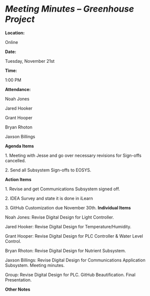 <a name="br1"></a> 

# *Meeting Minutes – Greenhouse Project*<a name="br1"></a> 

**Location:**

Online

**Date:**

Tuesday, November 21st

**Time:**

1:00 PM

**Attendance:**

Noah Jones

Jared Hooker

Grant Hooper

Bryan Rhoton

Jaxson Billings

**Agenda Items**

1\. Meeting with Jesse and go over necessary revisions for Sign-offs cancelled.

2\. Send all Subsystem Sign-offs to EOSYS.

**Action Items**

1\. Revise and get Communications Subsystem signed off.

2\. IDEA Survey and state it is done in iLearn

3\. GitHub Customization due November 30th.
**Individual Items**

Noah Jones: Revise Digital Design for Light Controller.

Jared Hooker: Revise Digital Design for Temperature/Humidity.

Grant Hooper: Revise Digital Design for PLC Controller & Water Level Control.

Bryan Rhoton: Revise Digital Design for Nutrient Subsystem.

Jaxson Billings: Revise Digital Design for Communications Application Subsystem. Meeting minutes.

Group: Revise Digital Design for PLC. GitHub Beautification. Final Presentation.

**Other Notes**